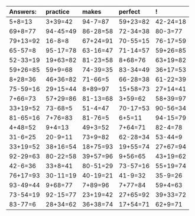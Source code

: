 | Answers: | practice | makes | perfect | ! |
| :--- | :--- | :--- | :--- | :--- |
| 5+8=13 | 3+39=42 | 94-7=87 | 59+23=82 | 42-24=18 | 
| 69+8=77 | 94-45=49 | 86-28=58 | 72-34=38 | 80-3=77 | 
| 79+13=92 | 16-8=8 | 67+24=91 | 70-55=15 | 76-17=59 | 
| 65-57=8 | 95-17=78 | 63-16=47 | 71-14=57 | 59+26=85 | 
| 52-33=19 | 19+63=82 | 81-23=58 | 8+68=76 | 63+19=82 | 
| 59+26=85 | 59+9=68 | 74-39=35 | 83-34=49 | 36+17=53 | 
| 8+28=36 | 46+36=82 | 71-66=5 | 66-28=38 | 61-22=39 | 
| 75-59=16 | 29+15=44 | 8+89=97 | 15+58=73 | 27+14=41 | 
| 7+66=73 | 57+29=86 | 81-13=68 | 3+59=62 | 58+39=97 | 
| 33+19=52 | 73-68=5 | 51-4=47 | 70-17=53 | 90-56=34 | 
| 81-65=16 | 7+76=83 | 81-76=5 | 6+5=11 | 94-15=79 | 
| 4+48=52 | 9+4=13 | 49+3=52 | 7+64=71 | 82-4=78 | 
| 31-6=25 | 20-9=11 | 73+9=82 | 62-28=34 | 53-44=9 | 
| 33+19=52 | 38+16=54 | 18+75=93 | 19+55=74 | 27+67=94 | 
| 92-29=63 | 80-22=58 | 39+57=96 | 9+56=65 | 43+19=62 | 
| 42-6=36 | 33+8=41 | 80-51=29 | 73-57=16 | 55+19=74 | 
| 76+17=93 | 30-11=19 | 40-19=21 | 41-9=32 | 35-9=26 | 
| 93-49=44 | 9+68=77 | 7+89=96 | 7+77=84 | 59+4=63 | 
| 73-54=19 | 92-15=77 | 23+19=42 | 27+65=92 | 39+33=72 | 
| 83-77=6 | 28+34=62 | 36+38=74 | 17+54=71 | 62+9=71 | 
